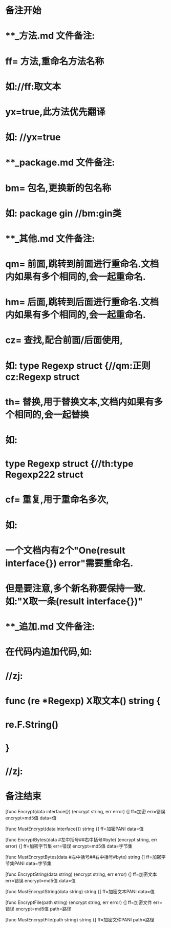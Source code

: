 # 备注开始
# **_方法.md 文件备注:
# ff= 方法,重命名方法名称
# 如://ff:取文本
#
# yx=true,此方法优先翻译
# 如: //yx=true

# **_package.md 文件备注:
# bm= 包名,更换新的包名称 
# 如: package gin //bm:gin类

# **_其他.md 文件备注:
# qm= 前面,跳转到前面进行重命名.文档内如果有多个相同的,会一起重命名.
# hm= 后面,跳转到后面进行重命名.文档内如果有多个相同的,会一起重命名.
# cz= 查找,配合前面/后面使用,
# 如: type Regexp struct {//qm:正则 cz:Regexp struct
#
# th= 替换,用于替换文本,文档内如果有多个相同的,会一起替换
# 如:
# type Regexp struct {//th:type Regexp222 struct
#
# cf= 重复,用于重命名多次,
# 如: 
# 一个文档内有2个"One(result interface{}) error"需要重命名.
# 但是要注意,多个新名称要保持一致. 如:"X取一条(result interface{})"

# **_追加.md 文件备注:
# 在代码内追加代码,如:
# //zj:
# func (re *Regexp) X取文本() string { 
# re.F.String()
# }
# //zj:
# 备注结束

[func Encrypt(data interface{}) (encrypt string, err error) {]
ff=加密
err=错误
encrypt=md5值
data=值

[func MustEncrypt(data interface{}) string {]
ff=加密PANI
data=值

[func EncryptBytes(data #左中括号##右中括号#byte) (encrypt string, err error) {]
ff=加密字节集
err=错误
encrypt=md5值
data=字节集

[func MustEncryptBytes(data #左中括号##右中括号#byte) string {]
ff=加密字节集PANI
data=字节集

[func EncryptString(data string) (encrypt string, err error) {]
ff=加密文本
err=错误
encrypt=md5值
data=值

[func MustEncryptString(data string) string {]
ff=加密文本PANI
data=值

[func EncryptFile(path string) (encrypt string, err error) {]
ff=加密文件
err=错误
encrypt=md5值
path=路径

[func MustEncryptFile(path string) string {]
ff=加密文件PANI
path=路径
